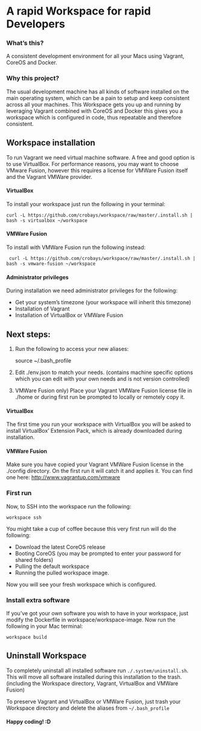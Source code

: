 # A rapid Workspace for rapid Developers

### What’s this?
A consistent development environment for all your Macs using Vagrant, CoreOS and Docker.

### Why this project?
The usual development machine has all kinds of software installed on the main operating system, which can be a pain to setup and keep consistent across all your machines. This Workspace gets you up and running by leveraging Vagrant combined with CoreOS and Docker this gives you a workspace which is configured in code, thus repeatable and therefore consistent.

## Workspace installation
To run Vagrant we need virtual machine software. A free and good option is to use VirtualBox. For performance reasons, you may want to choose VMware Fusion, however this requires a license for VMWare Fusion itself and the Vagrant VMWare provider.

#### VirtualBox
To install your workspace just run the following in your terminal:

	curl -L https://github.com/crobays/workspace/raw/master/.install.sh | bash -s virtualbox ~/workspace

#### VMWare Fusion
To install with VMWare Fusion run the following instead:

	 curl -L https://github.com/crobays/workspace/raw/master/.install.sh | bash -s vmware-fusion ~/workspace

#### Administrator privileges
During installation we need administrator privileges for the following:
- Get your system’s timezone (your workspace will inherit this timezone)
- Installation of Vagrant
- Installation of VirtualBox or VMWare Fusion

## Next steps:
1. Run the following to access your new aliases:
	
	source ~/.bash_profile

2. Edit ./env.json to match your needs. (contains machine specific options which you can edit with your own needs and is not version controlled)
3. VMWare Fusion only) Place your Vagrant VMWare Fusion license file in ./home or during first run be prompted to locally or remotely copy it.

#### VirtualBox
The first time you run your workspace with VirtualBox you will be asked to install VirtualBox’ Extension Pack, which is already downloaded during installation.

#### VMWare Fusion
Make sure you have copied your Vagrant VMWare Fusion license in the ./config directory. On the first run it will catch it and applies it. You can find one here: http://www.vagrantup.com/vmware

### First run
Now, to SSH into the workspace run the following:

	workspace ssh

You might take a cup of coffee because this very first run will do the following:
- Download the latest CoreOS release
- Booting CoreOS (you may be prompted to enter your password for shared folders)
- Pulling the default workspace
- Running the pulled workspace image.

Now you will see your fresh workspace which is configured.

### Install extra software
If you’ve got your own software you wish to have in your workspace, just modify the Dockerfile in workspace/workspace-image. Now run the following in your Mac terminal:

	workspace build

## Uninstall Workspace
To completely uninstall all installed software run `./.system/uninstall.sh`. This will move all software installed during this installation to the trash. (including the Workspace directory, Vagrant, VirtualBox and VMWare Fusion)

To preserve Vagrant and VirtualBox or VMWare Fusion, just trash your Workspace directory and delete the aliases from `~/.bash_profile`

#### Happy coding! :D

